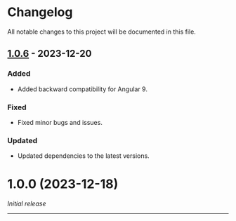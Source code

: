 # Changelog

All notable changes to this project will be documented in this file.

<a name="1.0.6"></a>

## [1.0.6] - 2023-12-20

### Added

- Added backward compatibility for Angular 9.

### Fixed

- Fixed minor bugs and issues.

### Updated

- Updated dependencies to the latest versions.

<a name="1.0.0"></a>

# 1.0.0 (2023-12-18)

_Initial release_

---

[1.0.6]: https://github.com/your/project/releases/tag/1.0.6
[1.0.0]: https://github.com/your/project/releases/tag/1.0.0
